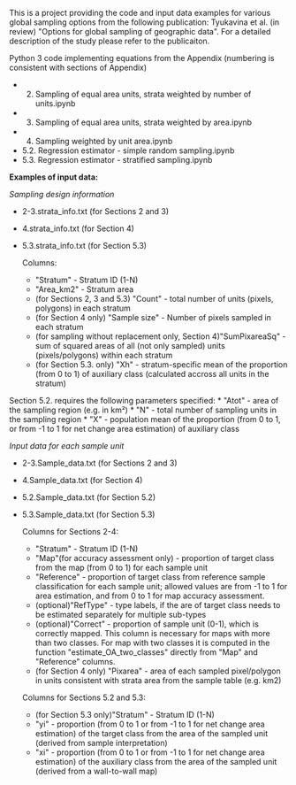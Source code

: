 This is a project providing the code and input data examples for various global sampling options from the following publication: Tyukavina et al. (in review) "Options for global sampling of geographic data". For a detailed description of the study please refer to the publicaiton.

Python 3 code implementing equations from the Appendix (numbering is consistent with sections of Appendix)
* 2. Sampling of equal area units, strata weighted by number of units.ipynb
* 3. Sampling of equal area units, strata weighted by area.ipynb
* 4. Sampling weighted by unit area.ipynb
* 5.2. Regression estimator - simple random sampling.ipynb
* 5.3. Regression estimator - stratified sampling.ipynb

**Examples of input data:**

*Sampling design information*
* 2-3.strata_info.txt (for Sections 2 and 3)
* 4.strata_info.txt (for Section 4)
* 5.3.strata_info.txt (for Section 5.3)

   Columns: 
   * "Stratum" - Stratum ID (1-N)
   * "Area_km2" - Stratum area
   * (for Sections 2, 3 and 5.3) "Count" - total number of units (pixels, polygons) in each stratum
   * (for Section 4 only) "Sample size" - Number of pixels sampled in each stratum
   * (for sampling without replacement only, Section 4)"SumPixareaSq" - sum of squared areas of all (not only sampled) units (pixels/polygons) within each stratum
   * (for Section 5.3. only) "Xh" - stratum-specific mean of the proportion (from 0 to 1) of auxiliary class (calculated accross all units in the stratum)
 
 Section 5.2. requires the following parameters specified:
     * "Atot" - area of the sampling region (e.g. in km²)
     * "N" - total number of sampling units in the sampling region
     * "X" - population mean of the proportion (from 0 to 1, or from -1 to 1 for net change area estimation) of auxiliary class

*Input data for each sample unit*
* 2-3.Sample_data.txt (for Sections 2 and 3)
* 4.Sample_data.txt (for Section 4)
* 5.2.Sample_data.txt (for Section 5.2)
* 5.3.Sample_data.txt (for Section 5.3)

   Columns for Sections 2-4:
   * "Stratum" - Stratum ID (1-N)
   * "Map"(for accuracy assessment only) - proportion of target class from the map (from 0 to 1) for each sample unit
   * "Reference" - proportion of target class from reference sample classification for each sample unit; allowed values are from -1 to 1 for area estimation, and from 0 to 1 for map accuracy assessment.
   * (optional)"RefType" - type labels, if the are of target class needs to be estimated separately for multiple sub-types
   * (optional)"Correct" - proportion of sample unit (0-1), which is correctly mapped. This column is necessary for maps with more than two classes. For map with two classes it is computed in the function "estimate_OA_two_classes" directly from "Map" and "Reference" columns.
   * (for Section 4 only) "Pixarea" - area of each sampled pixel/polygon in units consistent with strata area from the sample table (e.g. km2)

   Columns for Sections 5.2 and 5.3:
   * (for Section 5.3 only)"Stratum" - Stratum ID (1-N)
   * "yi" - proportion (from 0 to 1 or from -1 to 1 for net change area estimation) of the target class from the area of the sampled unit (derived from sample interpretation)
   * "xi" - proportion (from 0 to 1 or from -1 to 1 for net change area estimation) of the auxiliary class from the area of the sampled unit (derived from a wall-to-wall map)
